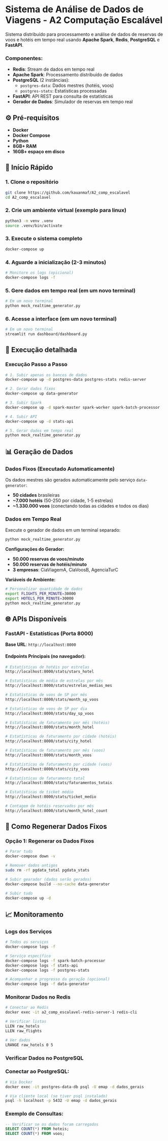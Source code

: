 # Sistema de Análise de Dados de Viagens - A2 Computação Escalável

Sistema distribuído para processamento e análise de dados de reservas de voos e hotéis em tempo real usando **Apache Spark**, **Redis**, **PostgreSQL** e **FastAPI**.


### Componentes:

- **Redis**: Stream de dados em tempo real
- **Apache Spark**: Processamento distribuído de dados
- **PostgreSQL** (2 instâncias):
  - `postgres-data`: Dados mestres (hotéis, voos)
  - `postgres-stats`: Estatísticas processadas
- **FastAPI**: API REST para consulta de estatísticas
- **Gerador de Dados**: Simulador de reservas em tempo real

## ⚙️ Pré-requisitos

- **Docker**
- **Docker Compose**
- **Python**
- **8GB+ RAM**
- **16GB+ espaço em disco**

## 🚀 Início Rápido

### 1. Clone o repositório
```bash
git clone https://github.com/kauanmaf/A2_comp_escalavel
cd A2_comp_escalavel
```

### 2. Crie um ambiente virtual (exemplo para linux)
```bash
python3 -m venv .venv
source .venv/bin/activate
```

### 3. Execute o sistema completo
```bash
docker-compose up
```

### 4. Aguarde a inicialização (2-3 minutos)
```bash
# Monitore os logs (opicional)
docker-compose logs -f
```

### 5. Gere dados em tempo real (em um novo terminal)
```bash
# Em um novo terminal
python mock_realtime_generator.py
```

### 6. Acesse a interface (em um novo terminal)
```bash
# Em um novo terminal
streamlit run dashboard/dashboard.py
```

## 🔧 Execução detalhada

### Execução Passo a Passo

```bash
# 1. Subir apenas os bancos de dados
docker-compose up -d postgres-data postgres-stats redis-server

# 2. Gerar dados fixos
docker-compose up data-generator

# 3. Subir Spark
docker-compose up -d spark-master spark-worker spark-batch-processor

# 4. Subir API
docker-compose up -d stats-api

# 5. Gerar dados em tempo real
python mock_realtime_generator.py
```

## 📊 Geração de Dados

### Dados Fixos (Executado Automaticamente)

Os dados mestres são gerados automaticamente pelo serviço `data-generator`:

- **50 cidades** brasileiras
- **~7.000 hotéis** (50-250 por cidade, 1-5 estrelas)
- **~1.330.000 voos** (conectando todas as cidades e todos os dias)

### Dados em Tempo Real

Execute o gerador de dados em um terminal separado:

```bash
python mock_realtime_generator.py
```

**Configurações do Gerador:**
- **50.000 reservas de voos/minuto**
- **50.000 reservas de hotéis/minuto**
- **3 empresas**: CiaViagemA, CiaVoosB, AgenciaTurC

**Variáveis de Ambiente:**
```bash
# Personalizar quantidade de dados
export FLIGHTS_PER_MINUTE=30000
export HOTELS_PER_MINUTE=30000
python mock_realtime_generator.py
```

## 🌐 APIs Disponíveis

### FastAPI - Estatísticas (Porta 8000)

**Base URL**: `http://localhost:8000`

#### Endpoints Principais (no navegador):

```bash
# Estatísticas de hotéis por estrelas
http://localhost:8000/stats/stars_hotel

# Estatísticas de média de estrelas por mês
http://localhost:8000/stats/estrelas_medias_mes

# Estatísticas de voos de SP por mês
http://localhost:8000/stats/month_sp_voos

# Estatísticas de voos de SP por dia
http://localhost:8000/stats/day_sp_voos

# Estatísticas de faturamento por mês (hotéis)
http://localhost:8000/stats/month_hotel

# Estatísticas de faturamento por cidade (hotéis)
http://localhost:8000/stats/city_hotel

# Estatísticas de faturamento por mês (voos)
http://localhost:8000/stats/month_voos

# Estatísticas de faturamento por cidade (voos)
http://localhost:8000/stats/city_voos

# Estatísticas de faturamento total
http://localhost:8000/stats/faturamentos_totais

# Estatísticas de ticket médio
http://localhost:8000/stats/ticket_medio

# Contagem de hotéis reservados por mês
http://localhost:8000/stats/month_hotel_count
```

## 🔄 Como Regenerar Dados Fixos

### Opção 1: Regenerar os Dados Fixos
```bash
# Parar tudo
docker-compose down -v

# Remover dados antigos
sudo rm -rf pgdata_total pgdata_stats

# Subir gearador (dados serão gerados)
docker-compose build --no-cache data-generator

# Subir tudo
docker-compose up -d
```

## 📈 Monitoramento

### Logs dos Serviços
```bash
# Todos os serviços
docker-compose logs -f

# Serviço específico
docker-compose logs -f spark-batch-processor
docker-compose logs -f stats-api
docker-compose logs -f postgres-stats

# Acompanhar o progresso da geração (opcional)
docker-compose logs -f data-generator
```

### Monitorar Dados no Redis
```bash
# Conectar ao Redis
docker exec -it a2_comp_escalavel-redis-server-1 redis-cli

# Verificar listas
LLEN raw_hotels
LLEN raw_flights

# Ver dados
LRANGE raw_hotels 0 5
```

### Verificar Dados no PostgreSQL
### **Conectar ao PostgreSQL:**
```bash
# Via Docker
docker exec -it postgres-data-db psql -U emap -d dados_gerais

# Via cliente local (se tiver psql instalado)
psql -h localhost -p 5432 -U emap -d dados_gerais
```

### **Exemplo de Consultas:**
```sql
-- Verificar se os dados foram carregados
SELECT COUNT(*) FROM hoteis;
SELECT COUNT(*) FROM voos;
```
